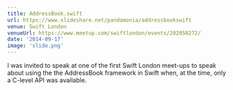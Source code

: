 ```yaml
---
title: AddressBook.swift
url: https://www.slideshare.net/pandamonia/addressbookswift
venue: Swift London
venueUrl: https://www.meetup.com/swiftlondon/events/202050272/
date: '2014-09-17'
image: 'slide.png'
---
```


I was invited to speak at one of the first Swift London meet-ups to speak about using the the AddressBook framework in Swift when, at the time, only a C-level API was available.
